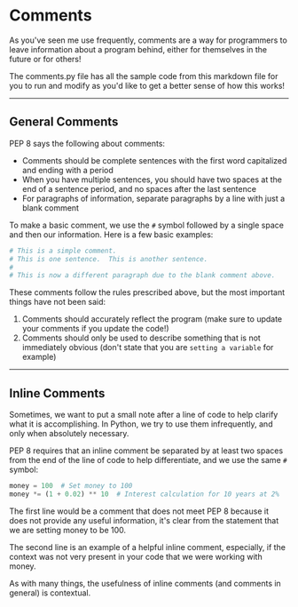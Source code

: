 # Comments

As you've seen me use frequently, comments are a way for programmers to leave information about a program behind, either for themselves in the future or for others!

The comments.py file has all the sample code from this markdown file for you to run and modify as you'd like to get a better sense of how this works!

---

## General Comments

PEP 8 says the following about comments:

- Comments should be complete sentences with the first word capitalized and ending with a period
- When you have multiple sentences, you should have two spaces at the end of a sentence period, and no spaces after the last sentence
- For paragraphs of information, separate paragraphs by a line with just a blank comment

To make a basic comment, we use the `#` symbol followed by a single space and then our information. Here is a few basic examples:

```python
# This is a simple comment.
# This is one sentence.  This is another sentence.
#
# This is now a different paragraph due to the blank comment above.
```

These comments follow the rules prescribed above, but the most important things have not been said:

1. Comments should accurately reflect the program (make sure to update your comments if you update the code!)
2. Comments should only be used to describe something that is not immediately obvious (don't state that you are `setting a variable` for example)

---

## Inline Comments

Sometimes, we want to put a small note after a line of code to help clarify what it is accomplishing. In Python, we try to use them infrequently, and only when absolutely necessary.

PEP 8 requires that an inline comment be separated by at least two spaces from the end of the line of code to help differentiate, and we use the same `#` symbol:

```python
money = 100  # Set money to 100
money *= (1 + 0.02) ** 10  # Interest calculation for 10 years at 2%
```

The first line would be a comment that does not meet PEP 8 because it does not provide any useful information, it's clear from the statement that we are setting money to be 100.

The second line is an example of a helpful inline comment, especially, if the context was not very present in your code that we were working with money.

As with many things, the usefulness of inline comments (and comments in general) is contextual.
